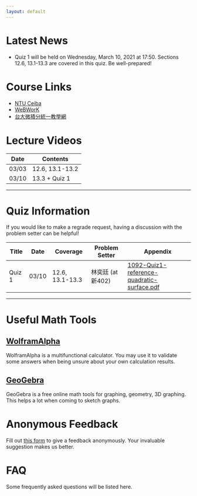 ```yaml
---
layout: default
---
```


# Latest News
- Quiz 1 will be held on Wednesday, March 10, 2021 at 17:50. Sections 12.6, 13.1-13.3 are covered in this quiz. Be well-prepared!

# Course Links
- [NTU Ceiba](https://ceiba.ntu.edu.tw/)
- [WeBWorK](http://webwork.math.ntu.edu.tw/webwork2/1092MATH4008_07/)
- [台大微積分統一教學網](http://www.math.ntu.edu.tw/~calc/Default.html)

# Lecture Videos

| Date  | Contents        |
|-------|-----------------|
| 03/03 | 12.6, 13.1-13.2 |
| 03/10 | 13.3 + Quiz 1   |

* * *

# Quiz Information

If you would like to make a regrade request, having a discussion with the problem setter can be helpful!

| Title  | Date  | Coverage        | Problem Setter   | Appendix         |
|--------|-------|-----------------|------------------|------------------|
| Quiz 1 | 03/10 | 12.6, 13.1-13.3 | 林奕廷 (at 新402) | [1092-Quiz1-reference-quadratic-surface.pdf](https://github.com/1011cychien/2021_spring_ntu_calc_07-2/files/6114145/1092-Quiz1-reference-quadratic-surface.pdf)|


* * *

# Useful Math Tools
## [WolframAlpha](https://www.wolframalpha.com/)
WolframAlpha is a multifunctional calculator. You may use it to validate some answers when being unsure about your own calculation results.
## [GeoGebra](https://www.geogebra.org/?lang=zh-TW)
GeoGebra is a free online math tools for graphing, geometry, 3D graphing. This helps a lot when coming to sketch graphs.

# Anonymous Feedback
Fill out [this form](https://peing.net/zh-TW/1011_cychien) to give a feedback anonymously. Your invaluable suggestion makes us better.

# FAQ
Some frequently asked questions will be listed here.
